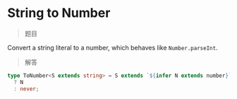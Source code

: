 # String to Number

<BtnGroup 
	issue="https://tsch.js.org/300/solutions"
	featured="https://github.com/type-challenges/type-challenges/issues/17355"
/>

> 题目

Convert a string literal to a number, which behaves like `Number.parseInt`.

> 解答

```ts
type ToNumber<S extends string> = S extends `${infer N extends number}`
  ? N
  : never;
```